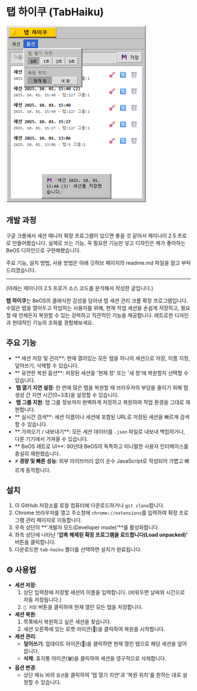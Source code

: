 # 탭 하이쿠 (TabHaiku)

![TabHiaku](https://raw.githubusercontent.com/lunamoth/TabHaiku/refs/heads/main/251001_TabHaiku_Screenshot.png)

## 개발 과정

구글 크롬에서 세션 매니저 확장 프로그램이 있으면 좋을 것 같아서 제미나이 2.5 프로로 만들어봤습니다. 실제로 쓰는 기능, 꼭 필요한 기능만 넣고 디자인은 제가 좋아하는 BeOS 디자인으로 구현해봤습니다. 

주요 기능, 설치 방법, 사용 방법은 아래 깃허브 페이지의 readme.md 파일을 참고 부탁드리겠습니다.

--- 

(아래는 제미나이 2.5 프로가 소스 코드를 분석해서 작성한 글입니다.)

**탭 하이쿠**는 BeOS의 클래식한 감성을 담아낸 탭 세션 관리 크롬 확장 프로그램입니다. 수많은 탭을 열어두고 작업하는 사용자를 위해, 현재 작업 세션을 손쉽게 저장하고, 필요할 때 언제든지 복원할 수 있는 강력하고 직관적인 기능을 제공합니다. 레트로한 디자인과 현대적인 기능의 조화를 경험해보세요.

## 주요 기능

*   ** 세션 저장 및 관리**: 현재 열려있는 모든 탭을 하나의 세션으로 저장, 이름 지정, 덮어쓰기, 삭제할 수 있습니다.
*   ** 유연한 복원 옵션**: 저장된 세션을 '현재 창' 또는 '새 창'에 복원할지 선택할 수 있습니다.
*   **️ 탭 열기 지연 설정**: 한 번에 많은 탭을 복원할 때 브라우저의 부담을 줄이기 위해 탭 생성 간 지연 시간(0~3초)을 설정할 수 있습니다.
*   **️ 탭 그룹 지원**: 탭 그룹 정보까지 완벽하게 저장하고 복원하여 작업 환경을 그대로 재현합니다.
*   ** 실시간 검색**: 세션 이름이나 세션에 포함된 URL로 저장된 세션을 빠르게 검색할 수 있습니다.
*   ** 가져오기 / 내보내기**: 모든 세션 데이터를 `.json` 파일로 내보내 백업하거나, 다른 기기에서 가져올 수 있습니다.
*   ** BeOS 레트로 UI**: 90년대 BeOS의 독특하고 미니멀한 사용자 인터페이스를 충실히 재현했습니다.
*   **⚡️ 경량 및 빠른 성능**: 외부 라이브러리 없이 순수 JavaScript로 작성되어 가볍고 빠르게 동작합니다.

## 설치

1.  이 GitHub 저장소를 로컬 컴퓨터에 다운로드하거나 `git clone`합니다.
2.  Chrome 브라우저를 열고 주소창에 `chrome://extensions`를 입력하여 확장 프로그램 관리 페이지로 이동합니다.
3.  우측 상단의 **'개발자 모드(Developer mode)'**를 활성화합니다.
4.  좌측 상단에 나타난 **'압축 해제된 확장 프로그램을 로드합니다(Load unpacked)'** 버튼을 클릭합니다.
5.  다운로드한 `tab-haiku` 폴더를 선택하면 설치가 완료됩니다.

## ⚙️ 사용법

*   **세션 저장**:
    1.  상단 입력창에 저장할 세션의 이름을 입력합니다. (비워두면 날짜와 시간으로 자동 저장됩니다.)
    2.  `💾 저장` 버튼을 클릭하여 현재 열린 모든 탭을 저장합니다.
*   **세션 복원**:
    1.  목록에서 복원하고 싶은 세션을 찾습니다.
    2.  세션 오른쪽에 있는 로켓 아이콘(🚀)을 클릭하여 복원을 시작합니다.
*   **세션 관리**:
    *   **덮어쓰기**: 업데이트 아이콘(🔄)을 클릭하면 현재 열린 탭으로 해당 세션을 덮어씁니다.
    *   **삭제**: 휴지통 아이콘(🗑️)을 클릭하여 세션을 영구적으로 삭제합니다.
*   **옵션 변경**:
    *   상단 메뉴 바의 `옵션`을 클릭하여 '탭 열기 지연'과 '복원 위치'를 원하는 대로 설정할 수 있습니다.
